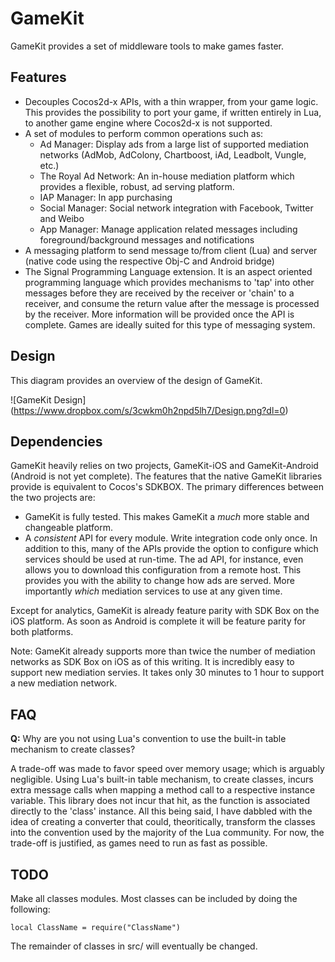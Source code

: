 # GameKit

GameKit provides a set of middleware tools to make games faster.

## Features

- Decouples Cocos2d-x APIs, with a thin wrapper, from your game logic. This provides the possibility to port your game, if written entirely in Lua, to another game engine where Cocos2d-x is not supported.
- A set of modules to perform common operations such as:
  - Ad Manager: Display ads from a large list of supported mediation networks (AdMob, AdColony, Chartboost, iAd, Leadbolt, Vungle, etc.)
  - The Royal Ad Network: An in-house mediation platform which provides a flexible, robust, ad serving platform.
  - IAP Manager: In app purchasing
  - Social Manager: Social network integration with Facebook, Twitter and Weibo
  - App Manager: Manage application related messages including foreground/background messages and notifications
- A messaging platform to send message to/from client (Lua) and server (native code using the respective Obj-C and Android bridge)
- The Signal Programming Language extension. It is an aspect oriented programming language which provides mechanisms to 'tap' into other messages before they are received by the receiver or 'chain' to a receiver, and consume the return value after the message is processed by the receiver. More information will be provided once the API is complete. Games are ideally suited for this type of messaging system.

## Design

This diagram provides an overview of the design of GameKit.

![GameKit Design] (https://www.dropbox.com/s/3cwkm0h2npd5lh7/Design.png?dl=0)

## Dependencies

GameKit heavily relies on two projects, GameKit-iOS and GameKit-Android (Android is not yet complete). The features that the native GameKit libraries provide is equivalent to Cocos's SDKBOX. The primary differences between the two projects are:
- GameKit is fully tested. This makes GameKit a _much_ more stable and changeable platform.
- A _consistent_ API for every module. Write integration code only once. In addition to this, many of the APIs provide the option to configure which services should be used at run-time. The ad API, for instance, even allows you to download this configuration from a remote host. This provides you with the ability to change how ads are served. More importantly _which_ mediation services to use at any given time.

Except for analytics, GameKit is already feature parity with SDK Box on the iOS platform. As soon as Android is complete it will be feature parity for both platforms.

Note: GameKit already supports more than twice the number of mediation networks as SDK Box on iOS as of this writing. It is incredibly easy to support new mediation servies. It takes only 30 minutes to 1 hour to support a new mediation network.

## FAQ

**Q:** Why are you not using Lua's convention to use the built-in table mechanism to create classes?

A trade-off was made to favor speed over memory usage; which is arguably negligible. Using Lua's built-in table mechanism, to create classes, incurs extra message calls when mapping a method call to a respective instance variable. This library does not incur that hit, as the function is associated directly to the 'class' instance. All this being said, I have dabbled with the idea of creating a converter that could, theoritically, transform the classes into the convention used by the majority of the Lua community. For now, the trade-off is justified, as games need to run as fast as possible.

## TODO

Make all classes modules. Most classes can be included by doing the following:
```
local ClassName = require("ClassName")
```
The remainder of classes in src/ will eventually be changed.
